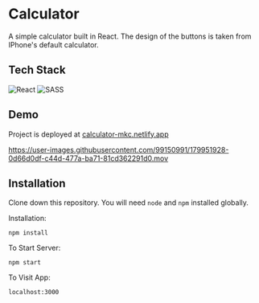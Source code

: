 # Calculator

A simple calculator built in React. The design of the buttons is taken from IPhone's default calculator.

## Tech Stack
![React](https://img.shields.io/badge/react-%2320232a.svg?style=for-the-badge&logo=react&logoColor=%2361DAFB)
![SASS](https://img.shields.io/badge/SASS-hotpink.svg?style=for-the-badge&logo=SASS&logoColor=white)

## Demo

Project is deployed at [calculator-mkc.netlify.app](https://calculator-mkc.netlify.app/)

https://user-images.githubusercontent.com/99150991/179951928-0d66d0df-c44d-477a-ba71-81cd362291d0.mov


## Installation

Clone down this repository. You will need `node` and `npm` installed globally.

Installation:

`npm install`  

To Start Server:

`npm start`  

To Visit App:

`localhost:3000`  
